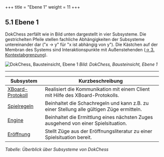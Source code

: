 +++
title = "Ebene 1"
weight = 11
+++

## 5.1	Ebene 1

DokChess zerfällt wie in Bild unten dargestellt in vier Subsysteme. Die gestrichelten Pfeile stellen fachliche Abhängigkeiten der Subsysteme untereinander dar ("x -> y" für "x ist abhängig von y"). Die Kästchen auf der Membran des Systems sind Interaktionspunkte mit Außenstehenden
([→ 3. Kontextabgrenzung](/03_kontextabgrenzung/02_technischer_kontext/)).

![DokChess, Bausteinsicht, Ebene 1](/images/Abb09_08_Bausteinsicht_Ebene1.png "DokChess, Bausteinsicht, Ebene 1")
*Bild: DokChess, Bausteinsicht, Ebene 1*

----

| Subsystem | Kurzbeschreibung |
|-----------|------------------|
| [XBoard-Protokoll](/05_bausteinsicht/02_xboard-protokoll/) | Realisiert die Kommunikation mit einem Client mit Hilfe des XBoard-Protokolls. |
| [Spielregeln](/05_bausteinsicht/03_spielregeln/) | Beinhaltet die Schachregeln und kann z.B. zu einer Stellung alle gültigen Züge ermitteln. |
| [Engine](/05_bausteinsicht/04_engine/) | Beinhaltet die Ermittlung eines nächsten Zuges ausgehend von einer Spielsituation. |
| [Eröffnung](/05_bausteinsicht/05_eroeffnung/) | Stellt Züge aus der Eröffnungsliteratur zu einer Spielsituation bereit.|
*Tabelle: Überblick über Subsysteme von DokChess*

